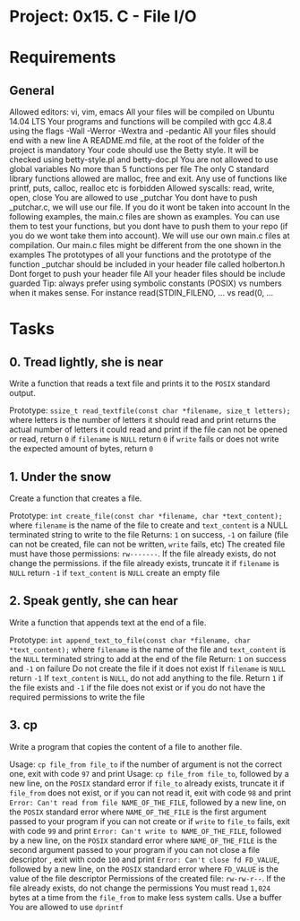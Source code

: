 # Project: 0x15. C - File I/O

# Requirements
## General
Allowed editors: vi, vim, emacs
All your files will be compiled on Ubuntu 14.04 LTS
Your programs and functions will be compiled with gcc 4.8.4 using the flags -Wall -Werror -Wextra and -pedantic
All your files should end with a new line
A README.md file, at the root of the folder of the project is mandatory
Your code should use the Betty style. It will be checked using betty-style.pl and betty-doc.pl
You are not allowed to use global variables
No more than 5 functions per file
The only C standard library functions allowed are malloc, free and exit. Any use of functions like printf, puts, calloc, realloc etc is forbidden
Allowed syscalls: read, write, open, close
You are allowed to use _putchar
You dont have to push _putchar.c, we will use our file. If you do it wont be taken into account
In the following examples, the main.c files are shown as examples. You can use them to test your functions, but you dont have to push them to your repo (if you do we wont take them into account). We will use our own main.c files at compilation. Our main.c files might be different from the one shown in the examples
The prototypes of all your functions and the prototype of the function _putchar should be included in your header file called holberton.h
Dont forget to push your header file
All your header files should be include guarded
Tip: always prefer using symbolic constants (POSIX) vs numbers when it makes sense. For instance read(STDIN_FILENO, ... vs read(0, ...

# Tasks
## 0. Tread lightly, she is near
Write a function that reads a text file and prints it to the `POSIX` standard output.

Prototype: `ssize_t read_textfile(const char *filename, size_t letters);`
where letters is the number of letters it should read and print
returns the actual number of letters it could read and print
if the file can not be opened or read, return `0`
if `filename` is `NULL` return `0`
if `write` fails or does not write the expected amount of bytes, return `0`

## 1. Under the snow
Create a function that creates a file.

Prototype: `int create_file(const char *filename, char *text_content);`
where `filename` is the name of the file to create and `text_content` is a NULL terminated string to write to the file
Returns: `1` on success, `-1` on failure (file can not be created, file can not be written, `write` fails, etc)
The created file must have those permissions: `rw-------`. If the file already exists, do not change the permissions.
if the file already exists, truncate it
if `filename` is `NULL` return `-1`
if `text_content` is `NULL` create an empty file

## 2. Speak gently, she can hear
Write a function that appends text at the end of a file.

Prototype: `int append_text_to_file(const char *filename, char *text_content);`
where `filename` is the name of the file and `text_content` is the `NULL` terminated string to add at the end of the file
Return: `1` on success and `-1` on failure
Do not create the file if it does not exist
If `filename` is `NULL` return `-1`
If `text_content` is `NULL`, do not add anything to the file. Return `1` if the file exists and `-1` if the file does not exist or if you do not have the required permissions to write the file

## 3. cp
Write a program that copies the content of a file to another file.

Usage: `cp file_from file_to`
if the number of argument is not the correct one, exit with code `97` and print Usage: `cp file_from file_to`, followed by a new line, on the `POSIX` standard error
if `file_to` already exists, truncate it
if `file_from` does not exist, or if you can not read it, exit with code `98` and print `Error: Can't read from file NAME_OF_THE_FILE`, followed by a new line, on the `POSIX` standard error
where `NAME_OF_THE_FILE` is the first argument passed to your program
if you can not create or if `write` to `file_to` fails, exit with code `99` and print `Error: Can't write to NAME_OF_THE_FILE`, followed by a new line, on the `POSIX` standard error
where `NAME_OF_THE_FILE` is the second argument passed to your program
if you can not close a file descriptor , exit with code `100` and print `Error: Can't close fd FD_VALUE`, followed by a new line, on the `POSIX` standard error
where `FD_VALUE` is the value of the file descriptor
Permissions of the created file: `rw-rw-r--`. If the file already exists, do not change the permissions
You must read `1,024` bytes at a time from the `file_from` to make less system calls. Use a buffer
You are allowed to use `dprintf`